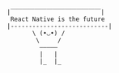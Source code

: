 ```
|￣￣￣￣￣￣￣￣￣￣￣￣￣￣￣|
 React Native is the future
|---------------------------|
       \ (•◡•) / 
        \     /   
         —————
         |   |
         |_  |_
```

<!--
### Hi there 👋

**Randall71/Randall71** is a ✨ _special_ ✨ repository because its `README.md` (this file) appears on your GitHub profile.

Here are some ideas to get you started:

- 🔭 I’m currently working on ...
- 🌱 I’m currently learning ...
- 👯 I’m looking to collaborate on ...
- 🤔 I’m looking for help with ...
- 💬 Ask me about ...
- 📫 How to reach me: ...
- 😄 Pronouns: ...
- ⚡ Fun fact: ...
-->
